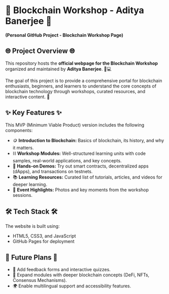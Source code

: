 # 🔗 Blockchain Workshop - Aditya Banerjee 🔗

**(Personal GitHub Project - Blockchain Workshop Page)**

## 🌐 Project Overview 🌐

This repository hosts the **official webpage for the Blockchain Workshop** organized and maintained by **Aditya Banerjee**. 🧠💻

The goal of this project is to provide a comprehensive portal for blockchain enthusiasts, beginners, and learners to understand the core concepts of blockchain technology through workshops, curated resources, and interactive content. 🚀

## ✨ Key Features ✨

This MVP (Minimum Viable Product) version includes the following components:

* 🪙 **Introduction to Blockchain:** Basics of blockchain, its history, and why it matters.
* ⛓️ **Workshop Modules:** Well-structured learning units with code samples, real-world applications, and key concepts.
* 🧪 **Hands-on Demos:** Try out smart contracts, decentralized apps (dApps), and transactions on testnets.
* 📚 **Learning Resources:** Curated list of tutorials, articles, and videos for deeper learning.
* 📸 **Event Highlights:** Photos and key moments from the workshop sessions.

## 🛠️ Tech Stack 🛠️

The website is built using:

* HTML5, CSS3, and JavaScript
* GitHub Pages for deployment


## 🚧 Future Plans 🚧

* 🔄 Add feedback forms and interactive quizzes.
* 🧠 Expand modules with deeper blockchain concepts (DeFi, NFTs, Consensus Mechanisms).
* 🌍 Enable multilingual support and accessibility features.



